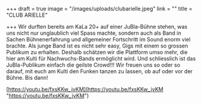 +++
draft = true
image = "/images/uploads/clubarielle.jpeg"
link = ""
title = "CLUB ARIELLE"

+++
Wir durften bereits am KaLa 20+ auf einer JuBla-Bühne stehen, was uns nicht nur unglaublich viel Spass machte, sondern auch als Band in Sachen Bühnenerfahrung und allgemeiner Fortschritt im Sound enorm viel brachte. Als junge Band ist es nicht sehr easy, Gigs mit einem so grossen Publikum zu erhalten. Deshalb schätzen wir die Plattform umso mehr, die hier am Kulti für Nachwuchs-Bands ermöglicht wird. Und schliesslich ist das JuBla-Publikum einfach die geilste Crowd!!! Wir freuen uns so oder so darauf, mit euch am Kulti den Funken tanzen zu lassen, ob auf oder vor der Bühne. Bis dann!

[https://youtu.be/fxsKKw_jvKM](https://youtu.be/fxsKKw_jvKM "https://youtu.be/fxsKKw_jvKM")